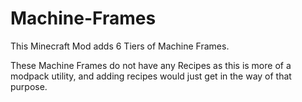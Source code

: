 # Machine-Frames

This Minecraft Mod adds 6 Tiers of Machine Frames.

These Machine Frames do not have any Recipes as this is more of a modpack utility, and adding recipes would just get in the way of that purpose.
